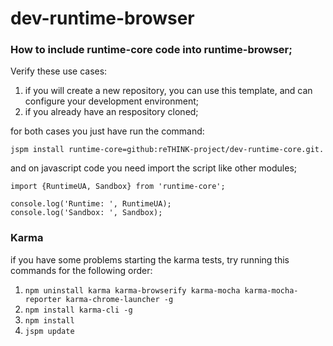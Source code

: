 # dev-runtime-browser

### How to include runtime-core code into runtime-browser;

Verify these use cases:
 1. if you will create a new repository, you can use this template, and can configure your development environment;
 2. if you already have an respository cloned;

for both cases you just have run the command:

```
jspm install runtime-core=github:reTHINK-project/dev-runtime-core.git.
```

and on javascript code you need import the script like other modules;

```
import {RuntimeUA, Sandbox} from 'runtime-core';

console.log('Runtime: ', RuntimeUA);
console.log('Sandbox: ', Sandbox);

```

### Karma
if you have some problems starting the karma tests, try running this commands for the following order:

 1. ```npm uninstall karma karma-browserify karma-mocha karma-mocha-reporter karma-chrome-launcher -g```
 2. ```npm install karma-cli -g```
 3. ```npm install```
 4. ```jspm update```
